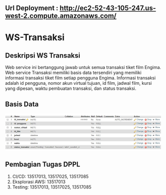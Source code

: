 ## Url Deployment : http://ec2-52-43-105-247.us-west-2.compute.amazonaws.com/

# WS-Transaksi

## Deskripsi WS Transaksi
Web service ini bertanggung jawab untuk semua transaksi tiket film Engima. Web service Transaksi memiliki basis data tersendiri yang memiliki informasi transaksi tiket film setiap pengguna Engima. Informasi transaksi adalah id pengguna, nomor akun virtual tujuan, id film, jadwal film, kursi yang dipesan, waktu pembuatan transaksi, dan status transaksi.

## Basis Data
![alt text](basdat.jpg "Basis Data")

## Pembagian Tugas DPPL ##
1. CI/CD: 13517013, 13517025, 13517085
2. Eksplorasi AWS: 13517013
3. Testing: 13517013, 13517025, 13517085